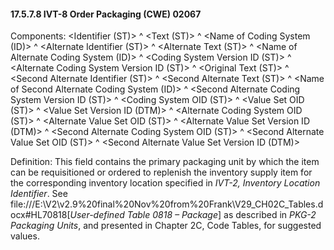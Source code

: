#### 17.5.7.8 IVT-8 Order Packaging (CWE) 02067

Components: &lt;Identifier (ST)> ^ &lt;Text (ST)> ^ &lt;Name of Coding System (ID)> ^ &lt;Alternate Identifier (ST)> ^ &lt;Alternate Text (ST)> ^ &lt;Name of Alternate Coding System (ID)> ^ &lt;Coding System Version ID (ST)> ^ &lt;Alternate Coding System Version ID (ST)> ^ &lt;Original Text (ST)> ^ &lt;Second Alternate Identifier (ST)> ^ &lt;Second Alternate Text (ST)> ^ &lt;Name of Second Alternate Coding System (ID)> ^ &lt;Second Alternate Coding System Version ID (ST)> ^ &lt;Coding System OID (ST)> ^ &lt;Value Set OID (ST)> ^ &lt;Value Set Version ID (DTM)> ^ &lt;Alternate Coding System OID (ST)> ^ &lt;Alternate Value Set OID (ST)> ^ &lt;Alternate Value Set Version ID (DTM)> ^ &lt;Second Alternate Coding System OID (ST)> ^ &lt;Second Alternate Value Set OID (ST)> ^ &lt;Second Alternate Value Set Version ID (DTM)>

Definition: This field contains the primary packaging unit by which the item can be requisitioned or ordered to replenish the inventory supply item for the corresponding inventory location specified in _IVT-2, Inventory Location Identifier_. See file:///E:\V2\v2.9%20final%20Nov%20from%20Frank\V29_CH02C_Tables.docx#HL70818[_User-defined Table 0818 – Package_] as described in _PKG-2 Packaging Units_, and presented in Chapter 2C, Code Tables, for suggested values.
